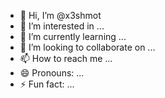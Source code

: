 - 👋 Hi, I’m @x3shmot
- 👀 I’m interested in ...
- 🌱 I’m currently learning ...
- 💞️ I’m looking to collaborate on ...
- 📫 How to reach me ...
- 😄 Pronouns: ...
- ⚡ Fun fact: ...

<!---
x3shmot/x3shmot is a ✨ special ✨ repository because its `README.md` (this file) appears on your GitHub profile.
You can click the Preview link to take a look at your changes.
--->
